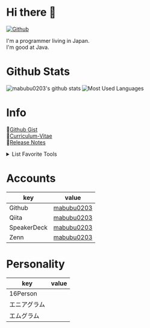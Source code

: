 # Hi there 👋

[![Github](https://img.shields.io/github/followers/mabubu0203?label=Follow&style=social)](https://github.com/mabubu0203)

I'm a programmer living in Japan.  
I'm good at Java.  

# Github Stats
  
<img align="left" 
     alt="mabubu0203's github stats" 
     src="https://github-readme-stats.vercel.app/api?username=mabubu0203&theme=dracula&hide=contribs&show_icons=true&include_all_commits=true&count_private=true" />
<img alt="Most Used Languages"
     src="https://github-readme-stats.vercel.app/api/top-langs/?username=mabubu0203&theme=dracula&hide=HTML&langs_count=6&layout=compact" />  
  
# Info

📝[Github Gist](https://gist.github.com/mabubu0203)  
📖[Curriculum-Vitae](https://github.com/mabubu0203/Curriculum-Vitae)  
🔨[Release Notes](./CHANGELOG.md)

<details>
<summary>List Favorite Tools</summary>
  
<!-- favorite_tools starts -->
- JetBrains All Products Pack
- VisualStudioCode
- SourceTree
<!-- favorite_tools ends -->

</details>

# Accounts

|key|value|
|---|-----|
|Github|[mabubu0203](https://github.com/mabubu0203)|
|Qiita|[mabubu0203](https://qiita.com/mabubu0203)|
|SpeakerDeck|[mabubu0203](https://speakerdeck.com/mabubu0203)|
|Zenn|[mabubu0203](https://zenn.dev/mabubu0203)|

# Personality

|key|value|
|---|-----|
|16Person| |
|エニアグラム| |
|エムグラム| |
